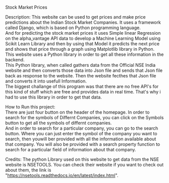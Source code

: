 Stock Market Prices 

Description:
    This website can be used to get prices and make price predictions about the Indian Stock Market Companies. It uses a framework called Django, which is based on Python programming language.<br>
            And for predicting the stock market prices it uses Simple linear Regression on the alpha_vantage API data to develop a Machine Learning Model using Scikit Learn Library and then by using that Model it predicts the next price and shows that price through a graph using Matplotlib library in Python. <br>
            This website uses a Python library in order to get all these information in the backend.<br>
        This Python library, when called gathers data from the Official NSE India website and then converts those data into Json file and sends that Json file back as response to the website. Then the website fecthes that Json file and converts it into usefull Information.<br>
    The biggest challange of this program was that there are no free API's for this kind of stuff which are free and provides data in real time. That's why i had to use this library in order to get that data.<br>

How to Run this project:<br>
    There are just four button on the header of the homepage. In order to search for the symbols of Differnt Companies, you can click on the Symbols button to get all the symbols of differnt companies.<br>
    And in order to search for a particular company, you can go to the search button. Where you can just enter the symbol of the company you want to search, then youwill ber provided with all the information available about that company. You will also be provided with a search property function to search for a particular field of information about that company.<br>

Credits:
    The python Library used on this website to get data from the NSE website is NSETOOLS. You can check their website if you want to check out about them, the link is "https://nsetools.readthedocs.io/en/latest/index.html". 


